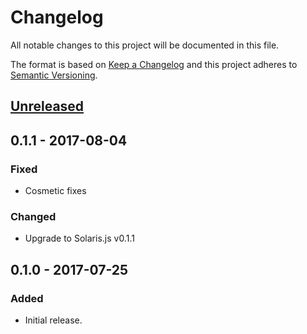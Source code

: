 # Changelog
All notable changes to this project will be documented in this file.

The format is based on [Keep a Changelog](http://keepachangelog.com/en/1.0.0/)
and this project adheres to [Semantic Versioning](http://semver.org/spec/v2.0.0.html).

## [Unreleased]

## 0.1.1 - 2017-08-04
### Fixed
- Cosmetic fixes

### Changed
- Upgrade to Solaris.js v0.1.1

## 0.1.0 - 2017-07-25
### Added
- Initial release.

[Unreleased]: https://github.com/skepticalimagination/solaris-demo/compare/v0.1.1...HEAD
[0.1.1]: https://github.com/skepticalimagination/solaris-demo/compare/v0.1.0...v0.1.1
